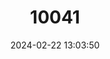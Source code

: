 ---
title: "10041"
category: "Heosemys annandalii"
draft: false
date: 2024-02-22 13:03:50
languages:
  English: ["Yellow-headed Temple Turtle"]
---